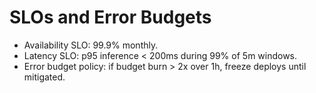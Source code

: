 # SLOs and Error Budgets

- Availability SLO: 99.9% monthly.
- Latency SLO: p95 inference < 200ms during 99% of 5m windows.
- Error budget policy: if budget burn > 2x over 1h, freeze deploys until mitigated.
